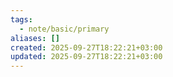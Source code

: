 ```yaml
---
tags:
  - note/basic/primary
aliases: []
created: 2025-09-27T18:22:21+03:00
updated: 2025-09-27T18:22:21+03:00
---
```


